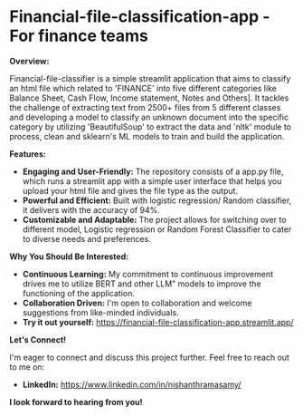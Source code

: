 #  Financial-file-classification-app - For finance teams

**Overview:**

Financial-file-classifier is a simple streamlit application that aims to classify an html file which related to 'FINANCE' into five different categories like Balance Sheet, Cash Flow, Income statement, Notes and Others]. It tackles the challenge of extracting text from 2500+ files from 5 different classes and developing a model to classify an unknown document into the specific category by utilizing 'BeautifulSoup' to extract the data and 'nltk' module to process, clean and sklearn's ML models to train and build the application.

**Features:**

*  **Engaging and User-Friendly:** The repository consists of a app.py file, which runs a streamlit app with a simple user interface that helps you upload your html file and gives the file type as the output.
*  **Powerful and Efficient:** Built with logistic regression/ Random classifier, it delivers with the accuracy of 94%.
*  **Customizable and Adaptable:** The project allows for switching over to different model, Logistic regression or Random Forest Classifier to cater to diverse needs and preferences.

**Why You Should Be Interested:**

*  **Continuous Learning:** My commitment to continuous improvement drives me to utilize BERT and other LLM" models to improve the functioning of the application.
*  **Collaboration Driven:** I'm open to collaboration and welcome suggestions from like-minded individuals.
*  **Try it out yourself:** https://financial-file-classification-app.streamlit.app/

**Let's Connect!**

I'm eager to connect and discuss this project further. Feel free to reach out to me on:
*  **LinkedIn:** https://www.linkedin.com/in/nishanthramasamy/

**I look forward to hearing from you!**

